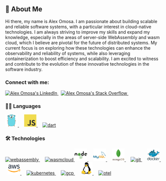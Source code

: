 ## 👤 About Me

Hi there, my name is Alex Omosa. I am passionate about building scalable and reliable software systems, with a particular interest in cloud-native technologies. I am always striving to improve my skills and expand my knowledge, especially in the areas of server-side WebAssembly and wasm cloud, which I believe are pivotal for the future of distributed systems. My current focus is on exploring how these technologies can enhance the observability and reliability of systems, while also leveraging containerization to boost efficiency and scalability. I am excited to witness and contribute to the evolution of these innovative technologies in the software industry.

<h3 align="left">Connect with me:</h3>

<div align="left">
  <a href="https://www.linkedin.com/in/alex-omosa/" target="_blank" rel="noreferrer"> <img alt="Alex Omosa's LinkedIn" src="https://img.shields.io/badge/LinkedIn-0077B5?style=for-the-badge&logo=linkedin&logoColor=white" /> </a>
  &nbsp;
  <a href="https://stackoverflow.com/users/12506736/alex-omosa" target="_blank" rel="noreferrer"> <img alt="Alex Omosa's Stack Overflow" src="https://img.shields.io/badge/Stack_Overflow-FE7A16?style=for-the-badge&logo=stack-overflow&logoColor=white" /> </a>
  &nbsp;
</div>

### 👨‍💻 Languages

<div align="left">
  <a href="https://golang.org" target="_blank" rel="noreferrer"> <img src="https://raw.githubusercontent.com/devicons/devicon/master/icons/go/go-original.svg" alt="go" width="40" height="40"/> </a>
  &nbsp; &nbsp;
  <a href="https://developer.mozilla.org/en-US/docs/Web/JavaScript" target="_blank" rel="noreferrer"> <img src="https://raw.githubusercontent.com/devicons/devicon/master/icons/javascript/javascript-original.svg" alt="javascript" width="40" height="40" /> </a>
  &nbsp; &nbsp;
  <!-- dart -->
    <a href="https://dart.dev" target="_blank" rel="noreferrer"> <img src="https://upload.wikimedia.org/wikipedia/commons/7/7e/Dart-logo.png" alt="dart" width="40" height="40" /> </a>
</div>


### 🛠 Technologies

<div align="left">
<!--webassembly  -->
    <a href="https://webassembly.org/" target="_blank" rel="noreferrer"> <img src="https://webassembly.org/css/webassembly.svg" alt="webassembly" width="40" height="40" /> </a>
  &nbsp; &nbsp;
    <a href="https://wasmcloud.com/" target="_blank" rel="noreferrer"> <img src="https://wasmcloud.com/img/wasmcloud_green.svg" alt="wasmcloud" width="40" height="40" /> </a>
  <a href="https://nodejs.org" target="_blank" rel="noreferrer"> <img src="https://raw.githubusercontent.com/devicons/devicon/master/icons/nodejs/nodejs-original-wordmark.svg" alt="nodejs" width="40" height="40" /> </a>
  &nbsp; &nbsp;
  <a href="https://www.mysql.com" target="_blank" rel="noreferrer"> <img src="https://raw.githubusercontent.com/devicons/devicon/master/icons/mysql/mysql-original-wordmark.svg" alt="mysql" width="40" height="40" /> </a>
  &nbsp; &nbsp;
  <a href="https://www.mongodb.com" target="_blank" rel="noreferrer"> <img src="https://raw.githubusercontent.com/devicons/devicon/master/icons/mongodb/mongodb-original-wordmark.svg" alt="mongodb" width="40" height="40" /> </a>
  &nbsp; &nbsp;
  <a href="https://git-scm.com" target="_blank" rel="noreferrer"> <img src="https://raw.githubusercontent.com/arasgungore/arasgungore/main/icons/git.svg" alt="git" width="40" height="40" /> </a>
  &nbsp; &nbsp;
  <a href="https://www.docker.com" target="_blank" rel="noreferrer"> <img src="https://raw.githubusercontent.com/devicons/devicon/master/icons/docker/docker-original-wordmark.svg" alt="docker" width="40" height="40" /> </a>
  &nbsp; &nbsp;
  <a href="https://aws.amazon.com" target="_blank" rel="noreferrer"> <img src="https://raw.githubusercontent.com/devicons/devicon/master/icons/amazonwebservices/amazonwebservices-original-wordmark.svg" alt="aws" width="40" height="40" /> </a>
  &nbsp; &nbsp;
  <a href="https://kubernetes.io" target="_blank" rel="noreferrer"> <img src="https://www.vectorlogo.zone/logos/kubernetes/kubernetes-icon.svg" alt="kubernetes" width="40" height="40" /> </a>
  &nbsp; &nbsp;
  <a href="https://cloud.google.com" target="_blank" rel="noreferrer"> <img src="https://www.vectorlogo.zone/logos/google_cloud/google_cloud-icon.svg" alt="gcp" width="40" height="40" /> </a>
  &nbsp; &nbsp;
  <a href="https://www.linux.org" target="_blank" rel="noreferrer"> <img src="https://raw.githubusercontent.com/devicons/devicon/master/icons/linux/linux-original.svg" alt="linux" width="40" height="40" /> </a>
&nbsp; &nbsp;
    <a href="https://opentelemetry.io/" target="_blank" rel="noreferrer"> <img src="https://opentelemetry.io/img/logos/opentelemetry-horizontal-color.svg" alt="otel" width="80" height="80" /> </a>
</div>


